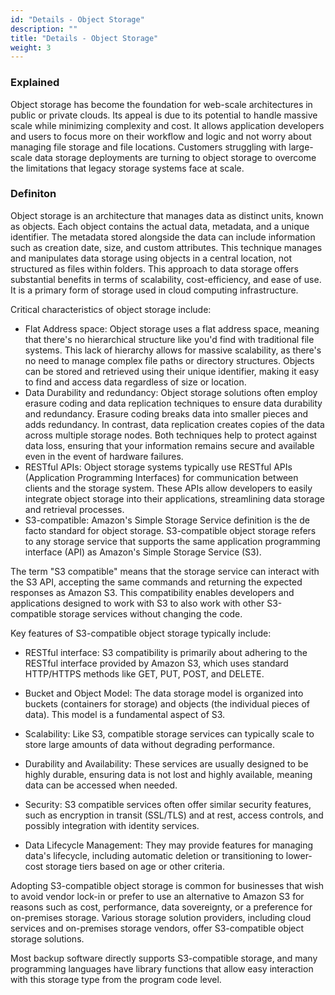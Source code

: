 ```yaml
---
id: "Details - Object Storage"
description: ""
title: "Details - Object Storage"
weight: 3
---
```


### Explained

Object storage has become the foundation for web-scale architectures in public or private clouds. Its appeal is due to its potential to handle massive scale while minimizing complexity and cost. It allows application developers and users to focus more on their workflow and logic and not worry about managing file storage and file locations. Customers struggling with large-scale data storage deployments are turning to object storage to overcome the limitations that legacy storage systems face at scale.

### Definiton

Object storage is an architecture that manages data as distinct units, known as objects. Each object contains the actual data, metadata, and a unique identifier. The metadata stored alongside the data can include information such as creation date, size, and custom attributes. This technique manages and manipulates data storage using objects in a central location, not structured as files within folders. This approach to data storage offers substantial benefits in terms of scalability, cost-efficiency, and ease of use. It is a primary form of storage used in cloud computing infrastructure.

Critical characteristics of object storage include:

- Flat Address space: Object storage uses a flat address space, meaning that there's no hierarchical structure like you'd find with traditional file systems. This lack of hierarchy allows for massive scalability, as there's no need to manage complex file paths or directory structures. Objects can be stored and retrieved using their unique identifier, making it easy to find and access data regardless of size or location.
- Data Durability and redundancy: Object storage solutions often employ erasure coding and data replication techniques to ensure data durability and redundancy. Erasure coding breaks data into smaller pieces and adds redundancy. In contrast, data replication creates copies of the data across multiple storage nodes. Both techniques help to protect against data loss, ensuring that your information remains secure and available even in the event of hardware failures.
- RESTful APIs: Object storage systems typically use RESTful APIs (Application Programming Interfaces) for communication between clients and the storage system. These APIs allow developers to easily integrate object storage into their applications, streamlining data storage and retrieval processes.
- S3-compatible: Amazon's Simple Storage Service definition is the de facto standard for object storage. S3-compatible object storage refers to any storage service that supports the same application programming interface (API) as Amazon's Simple Storage Service (S3).

The term "S3 compatible" means that the storage service can interact with the S3 API, accepting the same commands and returning the expected responses as Amazon S3. This compatibility enables developers and applications designed to work with S3 to also work with other S3-compatible storage services without changing the code.

Key features of S3-compatible object storage typically include:

- RESTful interface: S3 compatibility is primarily about adhering to the RESTful interface provided by Amazon S3, which uses standard HTTP/HTTPS methods like GET, PUT, POST, and DELETE.

- Bucket and Object Model: The data storage model is organized into buckets (containers for storage) and objects (the individual pieces of data). This model is a fundamental aspect of S3.

- Scalability: Like S3, compatible storage services can typically scale to store large amounts of data without degrading performance.

- Durability and Availability: These services are usually designed to be highly durable, ensuring data is not lost and highly available, meaning data can be accessed when needed.

- Security: S3 compatible services often offer similar security features, such as encryption in transit (SSL/TLS) and at rest, access controls, and possibly integration with identity services.

- Data Lifecycle Management: They may provide features for managing data's lifecycle, including automatic deletion or transitioning to lower-cost storage tiers based on age or other criteria.

Adopting S3-compatible object storage is common for businesses that wish to avoid vendor lock-in or prefer to use an alternative to Amazon S3 for reasons such as cost, performance, data sovereignty, or a preference for on-premises storage. Various storage solution providers, including cloud services and on-premises storage vendors, offer S3-compatible object storage solutions.

Most backup software directly supports S3-compatible storage, and many programming languages have library functions that allow easy interaction with this storage type from the program code level.
